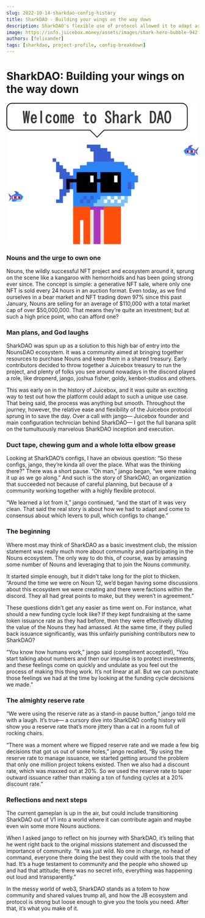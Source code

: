 ```yaml
---
slug: 2022-10-14-sharkdao-config-history
title: SharkDAO - Building your wings on the way down
description: SharkDAO's flexible use of protocol allowed it to adapt as it grew.
image: https://info.juicebox.money/assets/images/shark-hero-bubble-942f583e91ecfb17c91df7761dd7c39d.svg
authors: [felixander]
tags: [sharkdao, project-profile, config-breakdown]
---
```


# SharkDAO: Building your wings on the way down

![SharkDAO](shark-hero-bubble.svg)

### Nouns and the urge to own one

Nouns, the wildly successful NFT project and ecosystem around it, sprung on the scene like a kangaroo with hemorrhoids and has been going strong ever since. The concept is simple: a generative NFT sale, where only one NFT is sold every 24 hours in an auction format. Even today, as we find ourselves in a bear market and NFT trading down 97% since this past January, Nouns are selling for an average of $110,000 with a total market cap of over $50,000,000. That means they’re quite an investment; but at such a high price point, who can afford one?

### Man plans, and God laughs

SharkDAO was spun up as a solution to this high bar of entry into the NounsDAO ecosystem. It was a community aimed at bringing together resources to purchase Nouns and keep them in a shared treasury. Early contributors decided to throw together a Juicebox treasury to run the project, and plenty of folks you see around nowadays in the discord played a role, like dropnerd, jango, joshua fisher, goldy, kenbot-studios and others.

This was early on in the history of Juicebox, and it was quite an exciting way to test out how the platform could adapt to such a unique use case. That being said, the process was anything but smooth. Throughout the journey, however, the relative ease and flexibility of the Juicebox protocol sprung in to save the day. Over a call with jango— Juicebox founder and main configuration technician behind SharkDAO— I got the full banana split on the tumultuously marvelous SharkDAO inception and execution.

### Duct tape, chewing gum and a whole lotta elbow grease

Looking at SharkDAO’s configs, I have an obvious question: “So these configs, jango, they’re kinda all over the place. What was the thinking there?” There was a short pause. “Oh man,” jango began, “we were making it up as we go along.” And such is the story of SharkDAO, an organization that succeeded not because of careful planning, but because of a community working together with a highly flexible protocol.

“We learned a lot from it,” jango continued, “and the start of it was very clean. That said the real story is about how we had to adapt and come to consensus about which levers to pull, which configs to change.”

### The beginning

Where most may think of SharkDAO as a basic investment club, the mission statement was really much more about community and participating in the Nouns ecosystem. The only way to do this, of course, was by amassing some number of Nouns and leveraging that to join the Nouns community.

It started simple enough, but it didn’t take long for the plot to thicken. “Around the time we were on Noun 12, we’d began having some discussions about this ecosystem we were creating and there were factions within the discord. They all had great points to make, but they weren’t in agreement.”

These questions didn’t get any easier as time went on. For instance, what should a new funding cycle look like? If they kept fundraising at the same token issuance rate as they had before, then they were effectively diluting the value of the Nouns they had amassed. At the same time, if they pulled back issuance significantly, was this unfairly punishing contributors new to SharkDAO?

“You know how humans work,” jango said (compliment accepted!), “You start talking about numbers and then our impulse is to protect investments, and these feelings come on quickly and undulate as you feel out the process of making this thing work. It’s not linear at all. But we can punctuate those feelings we had at the time by looking at the funding cycle decisions we made.”

### The almighty reserve rate

“We were using the reserve rate as a stand-in pause button,” jango told me with a laugh. It’s true— a cursory dive into SharkDAO config history will show you a reserve rate that’s more jittery than a cat in a room full of rocking chairs.

“There was a moment where we flipped reserve rate and we made a few big decisions that got us out of some holes,” jango recalled, “By using the reserve rate to manage issuance, we started getting around the problem that only one million project tokens existed. Then we also had a discount rate, which was maxxed out at 20%. So we used the reserve rate to taper outward issuance rather than making a ton of funding cycles at a 20% discount rate.”

### Reflections and next steps

The current gameplan is up in the air, but could include transitioning SharkDAO out of V1 into a world where it can contribute again and maybe even win some more Nouns auctions.

When I asked jango to reflect on his journey with SharkDAO, it’s telling that he went right back to the original missions statement and discussed the importance of community. “It was just wild. No one in charge, no head of command, everyone there doing the best they could with the tools that they had. It’s a huge testament to community and the people who showed up and had that attitude; there was no secret info, everything was happening out loud and transparently.”

In the messy world of web3, SharkDAO stands as a totem to how community and shared values trump all, and how the JB ecosystem and protocol is strong but loose enough to give you the tools you need. After that, it’s what you make of it.
